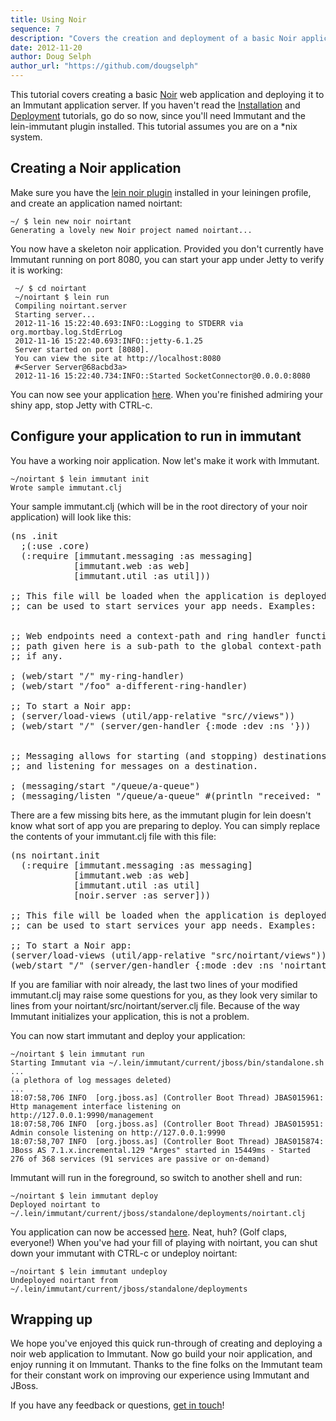 ```yaml
---
title: Using Noir
sequence: 7
description: "Covers the creation and deployment of a basic Noir application"
date: 2012-11-20
author: Doug Selph
author_url: "https://github.com/dougselph"
---
```


This tutorial covers creating a basic [Noir] web application and deploying it 
to an Immutant application server. If you haven't read the [Installation][installing] and 
[Deployment][deployment] tutorials, go do so now, since you'll need Immutant 
and the lein-immutant plugin installed. This tutorial assumes you are on 
a *nix system.

## Creating a Noir application

Make sure you have the [lein noir plugin][lein-noir] installed in your leiningen profile,
and create an application named noirtant:

    ~/ $ lein new noir noirtant
    Generating a lovely new Noir project named noirtant...

You now have a skeleton noir application. Provided you don't currently have Immutant 
running on port 8080, you can start your app under Jetty to verify it is working:

     ~/ $ cd noirtant
     ~/noirtant $ lein run
     Compiling noirtant.server
     Starting server...
     2012-11-16 15:22:40.693:INFO::Logging to STDERR via org.mortbay.log.StdErrLog
     2012-11-16 15:22:40.693:INFO::jetty-6.1.25
     Server started on port [8080].
     You can view the site at http://localhost:8080
     #<Server Server@68acbd3a>
     2012-11-16 15:22:40.734:INFO::Started SocketConnector@0.0.0.0:8080

You can now see your application [here][noirtant]. When you're finished admiring your 
shiny app, stop Jetty with CTRL-c.

## Configure your application to run in immutant

You have a working noir application. Now let's make it work with Immutant.

    ~/noirtant $ lein immutant init
    Wrote sample immutant.clj

Your sample immutant.clj (which will be in the root directory of your noir 
application) will look like this:

<pre class="syntax clojure">(ns .init
  ;(:use .core)
  (:require [immutant.messaging :as messaging]
            [immutant.web :as web]
            [immutant.util :as util]))

;; This file will be loaded when the application is deployed to Immutant, and
;; can be used to start services your app needs. Examples:


;; Web endpoints need a context-path and ring handler function. The context
;; path given here is a sub-path to the global context-path for the app
;; if any.

; (web/start "/" my-ring-handler)
; (web/start "/foo" a-different-ring-handler)

;; To start a Noir app:
; (server/load-views (util/app-relative "src//views"))
; (web/start "/" (server/gen-handler {:mode :dev :ns '}))


;; Messaging allows for starting (and stopping) destinations (queues & topics)
;; and listening for messages on a destination.

; (messaging/start "/queue/a-queue")
; (messaging/listen "/queue/a-queue" #(println "received: " %))
</pre>

There are a few missing bits here, as the immutant plugin for lein doesn't know 
what sort of app you are preparing to deploy. You can simply replace the contents of 
your immutant.clj file with this file:

<pre class="syntax clojure">(ns noirtant.init
  (:require [immutant.messaging :as messaging]
            [immutant.web :as web]
            [immutant.util :as util]
            [noir.server :as server]))

;; This file will be loaded when the application is deployed to Immutant, and
;; can be used to start services your app needs. Examples:

;; To start a Noir app:
(server/load-views (util/app-relative "src/noirtant/views"))
(web/start "/" (server/gen-handler {:mode :dev :ns 'noirtant}))
</pre>

If you are familiar with noir already, the last two lines of your modified immutant.clj 
may raise some questions for you, as they look very similar to lines from your 
noirtant/src/noirtant/server.clj file. Because of the way Immutant initializes your 
application, this is not a problem. 

You can now start immutant and deploy your application:

    ~/noirtant $ lein immutant run
    Starting Immutant via ~/.lein/immutant/current/jboss/bin/standalone.sh
    ... 
    (a plethora of log messages deleted)
    ...
    18:07:58,706 INFO  [org.jboss.as] (Controller Boot Thread) JBAS015961: Http management interface listening on http://127.0.0.1:9990/management
    18:07:58,706 INFO  [org.jboss.as] (Controller Boot Thread) JBAS015951: Admin console listening on http://127.0.0.1:9990
    18:07:58,707 INFO  [org.jboss.as] (Controller Boot Thread) JBAS015874: JBoss AS 7.1.x.incremental.129 "Arges" started in 15449ms - Started 276 of 368 services (91 services are passive or on-demand)
    
Immutant will run in the foreground, so switch to another shell and run:

    ~/noirtant $ lein immutant deploy
    Deployed noirtant to ~/.lein/immutant/current/jboss/standalone/deployments/noirtant.clj

You application can now be accessed [here][noirtant-deployed]. Neat, huh? (Golf claps, 
everyone!) When you've had your fill of playing with noirtant, you can shut down your 
immutant with CTRL-c or undeploy noirtant:

    ~/noirtant $ lein immutant undeploy
    Undeployed noirtant from ~/.lein/immutant/current/jboss/standalone/deployments

## Wrapping up

We hope you've enjoyed this quick run-through of creating and deploying a noir 
web application to Immutant. Now go build your noir application, and enjoy running 
it on Immutant. Thanks to the fine folks on the Immutant team for their constant 
work on improving our experience using Immutant and JBoss.

If you have any feedback or questions, [get in touch]! 

[Noir]: https://github.com/noir-clojure/noir
[installing]: ../installation/
[deployment]: ../deploying/
[lein-noir]: https://github.com/ibdknox/lein-noir
[noirtant]: http://localhost:8080/
[noirtant-deployed]: http://localhost:8080/noirtant
[get in touch]: /community







